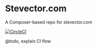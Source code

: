 # Stevector.com

A Composer-based repo for stevector.com

[![CircleCI](https://circleci.com/gh/stevector/stevector-composer.svg?style=svg)](https://circleci.com/gh/stevector/stevector-composer)

@todo, explain CI flow
